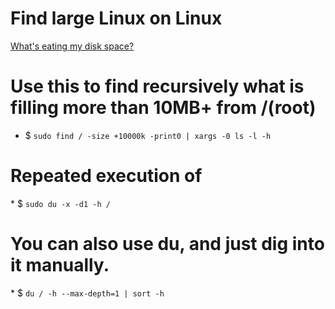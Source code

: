 # Find large Linux on Linux

[What's eating my disk space?](http://unix.stackexchange.com/questions/113840/whats-eating-my-disk-space)

# Use this to find recursively what is filling more than 10MB+ from /(root)
* $ `sudo find / -size +10000k -print0 | xargs -0 ls -l -h`

# Repeated execution of
* $ `sudo du -x -d1 -h /`

# You can also use du, and just dig into it manually.
* $ `du / -h --max-depth=1 | sort -h`